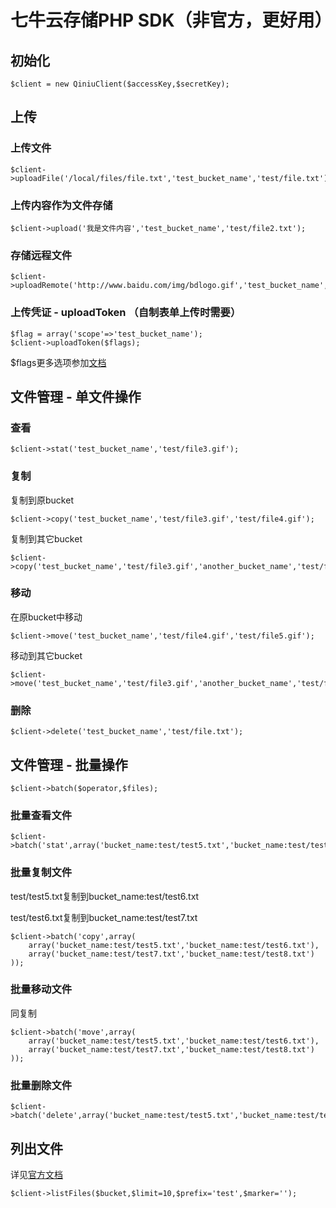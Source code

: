 # 七牛云存储PHP SDK（非官方，更好用）

## 初始化

```text
$client = new QiniuClient($accessKey,$secretKey);
```

## 上传

### 上传文件

```text
$client->uploadFile('/local/files/file.txt','test_bucket_name','test/file.txt');
```

### 上传内容作为文件存储

```text
$client->upload('我是文件内容','test_bucket_name','test/file2.txt');
```

### 存储远程文件

```text
$client->uploadRemote('http://www.baidu.com/img/bdlogo.gif','test_bucket_name','test/file3.gif');
```

### 上传凭证 - uploadToken （自制表单上传时需要）

```text
$flag = array('scope'=>'test_bucket_name');
$client->uploadToken($flags);
```

$flags更多选项参加[文档](http://docs.qiniu.com/api/v6/put.html#uploadToken)

## 文件管理 - 单文件操作

### 查看

```text
$client->stat('test_bucket_name','test/file3.gif');
```

### 复制

复制到原bucket

```text
$client->copy('test_bucket_name','test/file3.gif','test/file4.gif');
```

复制到其它bucket

```text
$client->copy('test_bucket_name','test/file3.gif','another_bucket_name','test/file4.gif');
```

### 移动

在原bucket中移动

```text
$client->move('test_bucket_name','test/file4.gif','test/file5.gif');
```

移动到其它bucket

```text
$client->move('test_bucket_name','test/file3.gif','another_bucket_name','test/file5.gif');
```

### 删除

```text
$client->delete('test_bucket_name','test/file.txt');
```

## 文件管理 - 批量操作

```text
$client->batch($operator,$files);
```

### 批量查看文件

```text
$client->batch('stat',array('bucket_name:test/test5.txt','bucket_name:test/test6.png'));
```

### 批量复制文件

test/test5.txt复制到bucket\_name:test/test6.txt

test/test6.txt复制到bucket\_name:test/test7.txt

```text
$client->batch('copy',array(
    array('bucket_name:test/test5.txt','bucket_name:test/test6.txt'),
    array('bucket_name:test/test7.txt','bucket_name:test/test8.txt')
));
```

### 批量移动文件

同复制

```text
$client->batch('move',array(
    array('bucket_name:test/test5.txt','bucket_name:test/test6.txt'),
    array('bucket_name:test/test7.txt','bucket_name:test/test8.txt')
));
```

### 批量删除文件

```text
$client->batch('delete',array('bucket_name:test/test5.txt','bucket_name:test/test6.png'));
```

## 列出文件

详见[官方文档](http://docs.qiniu.com/api/v6/file-handle.html#list)

```text
$client->listFiles($bucket,$limit=10,$prefix='test',$marker='');
```

